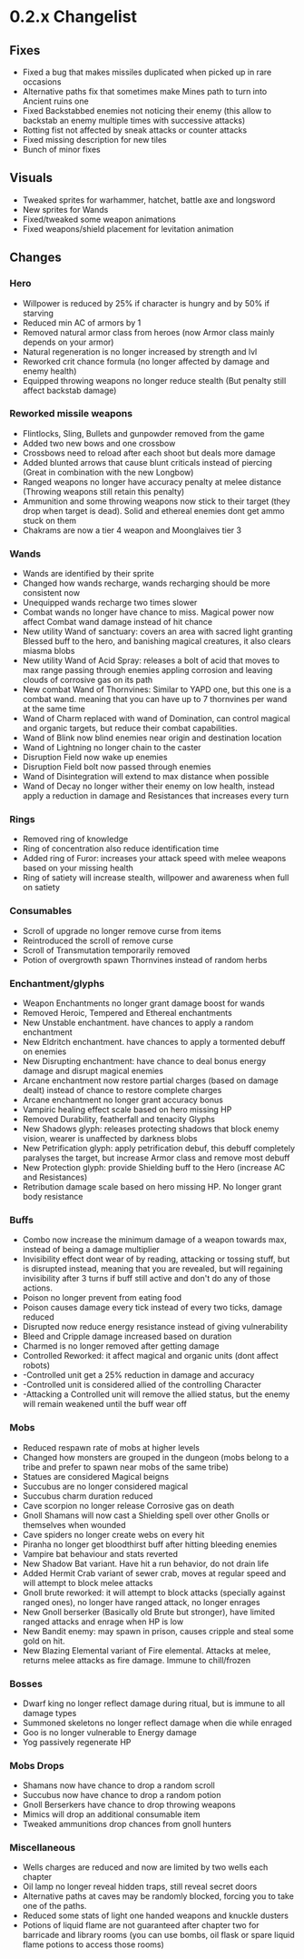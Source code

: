 # 0.2.x Changelist


## Fixes
- Fixed a bug that makes missiles duplicated when picked up in rare occasions
- Alternative paths fix that sometimes make Mines path to turn into Ancient ruins one
- Fixed Backstabbed enemies not noticing their enemy (this allow to backstab an enemy multiple times with successive attacks)
- Rotting fist not affected by sneak attacks or counter attacks
- Fixed missing description for new tiles
- Bunch of minor fixes


## Visuals
- Tweaked sprites for warhammer, hatchet, battle axe and longsword
- New sprites for Wands
- Fixed/tweaked some weapon animations
- Fixed weapons/shield placement for levitation animation

## Changes

### Hero
- Willpower is reduced by 25% if character is hungry and by 50% if starving
- Reduced min AC of armors by 1
- Removed natural armor class from heroes (now Armor class mainly depends on your armor)
- Natural regeneration is no longer increased by strength and lvl
- Reworked crit chance formula (no longer affected by damage and enemy health)
- Equipped throwing weapons no longer reduce stealth (But penalty still affect backstab damage)

### Reworked missile weapons
- Flintlocks, Sling, Bullets and gunpowder removed from the game
- Added two new bows and one crossbow
- Crossbows need to reload after each shoot but deals more damage
- Added blunted arrows that cause blunt criticals instead of piercing (Great in combination with the new Longbow)
- Ranged weapons no longer have accuracy penalty at melee distance (Throwing weapons still retain this penalty)
- Ammunition and some throwing weapons now stick to their target (they drop when target is dead). Solid and ethereal enemies dont get ammo stuck on them
- Chakrams are now a tier 4 weapon and Moonglaives tier 3

### Wands
- Wands are identified by their sprite
- Changed how wands recharge, wands recharging should be more consistent now 
- Unequipped wands recharge two times slower
- Combat wands no longer have chance to miss. Magical power now affect Combat wand damage instead of hit chance
- New utility Wand of sanctuary: covers an area with sacred light granting Blessed buff to the hero, and banishing magical creatures, it also clears miasma blobs
- New utility Wand of Acid Spray: releases a bolt of acid that moves to max range passing through enemies appling corrosion and leaving clouds of corrosive gas on its path
- New combat Wand of Thornvines: Similar to YAPD one, but this one is a combat wand. meaning that you can have up to 7 thornvines per wand at the same time
- Wand of Charm replaced with wand of Domination, can control  magical and organic targets, but reduce their combat capabilities. 
- Wand of Blink now blind enemies near origin and destination location
- Wand of Lightning no longer chain to the caster
- Disruption Field now wake up enemies
- Disruption Field bolt now passed through enemies
- Wand of Disintegration will extend  to max distance when possible
- Wand of Decay no longer wither their enemy on low health, instead apply a reduction in damage and Resistances that increases every turn

### Rings
- Removed ring of knowledge
- Ring of concentration also reduce identification time
- Added ring of Furor: increases your attack speed with melee weapons based on your missing health
- Ring of satiety will increase stealth, willpower and awareness when full on satiety

### Consumables 
- Scroll of upgrade no longer remove curse from items
- Reintroduced the scroll of remove curse
- Scroll of Transmutation temporarily removed
- Potion of overgrowth spawn Thornvines instead of random herbs

### Enchantment/glyphs
- Weapon Enchantments no longer grant damage boost for wands
- Removed Heroic, Tempered and Ethereal enchantments
- New Unstable enchantment. have chances to apply a random enchantment 
- New Eldritch enchantment. have chances to apply a tormented debuff on enemies
- New Disrupting enchantment: have chance to deal bonus energy damage and disrupt magical enemies
- Arcane enchantment now restore partial charges (based on damage dealt) instead of chance to restore complete charges
- Arcane enchantment no longer grant accuracy bonus
- Vampiric healing effect scale based on hero missing HP
- Removed Durability, featherfall and tenacity Glyphs
- New Shadows glyph: releases protecting shadows that block enemy vision, wearer is unaffected by darkness blobs
- New Petrification glyph: apply petrification debuf, this debuff completely paralyses the target, but increase Armor class and remove most debuff
- New Protection glyph: provide Shielding buff to the Hero (increase AC and Resistances)
- Retribution damage scale based on hero missing HP. No longer grant body resistance


### Buffs
- Combo now increase the minimum damage of a weapon towards max, instead of being a damage multiplier
- Invisibility effect dont wear of by reading, attacking or tossing stuff, but is disrupted instead, meaning that you are revealed, but will regaining invisibility after 3 turns if buff still active and don't do any of those actions. 
- Poison no longer prevent from eating food
- Poison causes damage every tick instead of every two ticks, damage reduced
- Disrupted now reduce energy resistance instead of giving vulnerability
- Bleed and Cripple damage increased based on duration
- Charmed is no longer removed after getting damage
- Controlled Reworked: it affect magical and organic units (dont affect robots)
- -Controlled unit get a 25% reduction in damage and accuracy
- -Controlled unit is considered allied of the controlling Character
- -Attacking a Controlled unit will remove the allied status, but the enemy will remain weakened until the buff wear off

### Mobs
- Reduced respawn rate of mobs at higher levels
- Changed how monsters are grouped in the dungeon (mobs belong to a tribe and prefer to spawn near mobs of the same tribe)
- Statues are considered Magical beigns
- Succubus are no longer considered magical
- Succubus charm duration reduced
- Cave scorpion no longer release Corrosive gas on death
- Gnoll Shamans will now cast a Shielding spell over other Gnolls or themselves when wounded
- Cave spiders no longer create webs on every hit
- Piranha no longer get bloodthirst buff after hitting bleeding enemies
- Vampire bat behaviour and stats reverted
- New Shadow Bat variant. Have hit a run behavior, do not drain life
- Added Hermit Crab variant of sewer crab, moves at regular speed and will attempt to block melee attacks
- Gnoll brute reworked: it will attempt to block attacks (specially against ranged ones), no longer have ranged attack, no longer enrages
- New Gnoll berserker (Basically old Brute but stronger), have limited ranged attacks and enrage when HP is low
- New Bandit enemy: may spawn in prison, causes cripple and steal some gold on hit.
- New Blazing Elemental variant of Fire elemental. Attacks at melee, returns melee attacks as fire damage. Immune to chill/frozen

### Bosses
- Dwarf king no longer reflect damage during ritual, but is immune to all damage types
- Summoned skeletons no longer reflect damage when die while enraged
- Goo is no longer vulnerable to Energy damage
- Yog passively regenerate HP

### Mobs Drops
- Shamans now have chance to drop a random scroll
- Succubus now have chance to drop a random potion
- Gnoll Berserkers have chance to drop throwing weapons
- Mimics will drop an additional consumable item
- Tweaked ammunitions drop chances from gnoll hunters

### Miscellaneous
- Wells charges are reduced and now are limited by two wells each chapter
- Oil lamp no longer reveal hidden traps, still reveal secret doors
- Alternative paths at caves may be randomly blocked, forcing you to take one of the paths.
- Reduced some stats of light one handed weapons and knuckle dusters
- Potions of liquid flame are not guaranteed after chapter two for barricade and library rooms (you can use bombs, oil flask or spare liquid flame potions to access those rooms)

